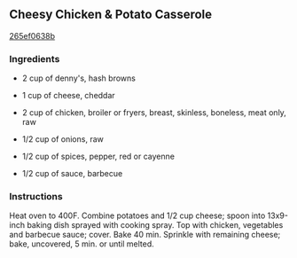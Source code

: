 ## Cheesy Chicken & Potato Casserole

[265ef0638b](http://www.kraftrecipes.com/recipes/cheesy-chicken-potato-casserole-174414.aspx)

### Ingredients

 - 2 cup of denny's, hash browns

 - 1 cup of cheese, cheddar

 - 2 cup of chicken, broiler or fryers, breast, skinless, boneless, meat only, raw

 - 1/2 cup of onions, raw

 - 1/2 cup of spices, pepper, red or cayenne

 - 1/2 cup of sauce, barbecue

### Instructions

Heat oven to 400F. Combine potatoes and 1/2 cup cheese; spoon into 13x9-inch baking dish sprayed with cooking spray. Top with chicken, vegetables and barbecue sauce; cover. Bake 40 min. Sprinkle with remaining cheese; bake, uncovered, 5 min. or until melted.
